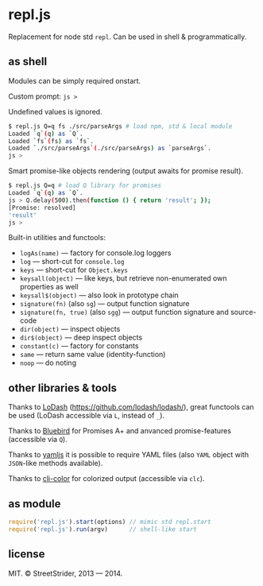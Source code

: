 # repl.js
Replacement for node std `repl`.
Can be used in shell & programmatically.

## as shell
Modules can be simply required onstart.

Custom prompt: `js >`

Undefined values is ignored.

```sh
$ repl.js Q=q fs ./src/parseArgs # load npm, std & local module
Loaded `q`(q) as `Q`.
Loaded `fs`(fs) as `fs`.
Loaded `./src/parseArgs`(./src/parseArgs) as `parseArgs`.
js > 
```

Smart promise-like objects rendering (output awaits for promise result).
```sh
$ repl.js Q=q # load Q library for promises
Loaded `q`(q) as `Q`.
js > Q.delay(500).then(function () { return 'result'; });
[Promise: resolved]
'result'
js > 
```

Built-in utilities and functools:

* `logAs(name)` — factory for console.log loggers
* `log` — short-cut for `console.log`
* `keys` — short-cut for `Object.keys`
* `keysall(object)` — like keys, but retrieve non-enumerated own properties as well
* `keysall$(object)` — also look in prototype chain
* `signature(fn)` (also `sg`) — output function signature
* `signature(fn, true)` (also `sgg`) — output function signature and source-code
* `dir(object)` — inspect objects
* `dir$(object)` — deep inspect objects
* `constant(c)`  — factory for constants
* `same` — return same value (identity-function)
* `noop` — do noting

## other libraries & tools
Thanks to [LoDash](http://lodash.com/) (https://github.com/lodash/lodash/),
great functools can be used (LoDash accessible via `L`, instead of `_`).

Thanks to [Bluebird](https://github.com/petkaantonov/bluebird/) for Promises A+
and anvanced promise-features (accessible via `Q`).

Thanks to [yamljs](https://github.com/jeremyfa/yaml.js) it is
possible to require YAML files (also `YAML` object with `JSON`-like methods available).

Thanks to [cli-color](https://github.com/medikoo/cli-color) for colorized output (accessible via `clc`).

## as module
```javascript
require('repl.js').start(options) // mimic std repl.start
require('repl.js').run(argv)      // shell-like start
```

## license
MIT.
© StreetStrider, 2013 — 2014.

